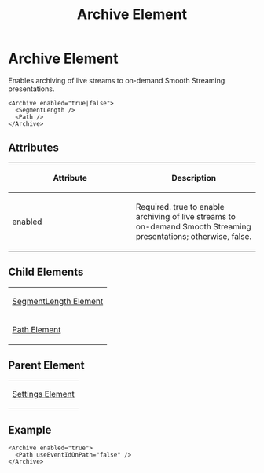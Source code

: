 ﻿---
title: Archive Element
TOCTitle: Archive Element
ms:assetid: af2f9adb-07d8-4c60-9bc4-036dbbe08577
ms:mtpsurl: https://msdn.microsoft.com/en-us/library/Hh547057(v=VS.90)
ms:contentKeyID: 37836898
ms.date: 05/02/2012
mtps_version: v=VS.90
---

# Archive Element

Enables archiving of live streams to on-demand Smooth Streaming presentations.

    <Archive enabled="true|false">
      <SegmentLength />
      <Path />
    </Archive>

## Attributes

<table>
<colgroup>
<col style="width: 50%" />
<col style="width: 50%" />
</colgroup>
<thead>
<tr class="header">
<th><p>Attribute</p></th>
<th><p>Description</p></th>
</tr>
</thead>
<tbody>
<tr class="odd">
<td><p>enabled</p></td>
<td><p>Required. true to enable archiving of live streams to on-demand Smooth Streaming presentations; otherwise, false.</p></td>
</tr>
</tbody>
</table>


## Child Elements

<table>
<colgroup>
<col style="width: 100%" />
</colgroup>
<tbody>
<tr class="odd">
<td><p><a href="segmentlength-element.md">SegmentLength Element</a></p></td>
</tr>
<tr class="even">
<td><p><a href="path-element.md">Path Element</a></p></td>
</tr>
</tbody>
</table>


## Parent Element

<table>
<colgroup>
<col style="width: 100%" />
</colgroup>
<tbody>
<tr class="odd">
<td><p><a href="settings-element.md">Settings Element</a></p></td>
</tr>
</tbody>
</table>


## Example

    <Archive enabled="true">
      <Path useEventIdOnPath="false" />
    </Archive>

